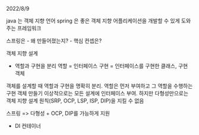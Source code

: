 2022/8/9

java 는 객체 지향 언어
spring 은 좋은 객체 지향 어플리케이션을 개발할 수 있게 도와주는 프레임워크

스프링은 - 왜 만들어졌는지? - 핵심 컨셉은?

객체 지향 설계

* 역할과 구현을 분리
역할 = 인터페이스
구현 = 인터페이스를 구현한 클래스, 구현 객체

객체를 설계할 때 역할과 구현을 명확히 분리. 역할은 먼저 부여하고 그 역할을 수행하는 구현 객체 만들기
이상적으로는 모든 설계에 인터페이스 부여. 
하지만 다형성만으로는 객체 지향 설계 원칙(SRP, OCP, LSP, ISP, DIP)을 지킬 수 없음 

스프링 => 다형성 + OCP, DIP를 가능하게 지원

* DI 컨테이너



